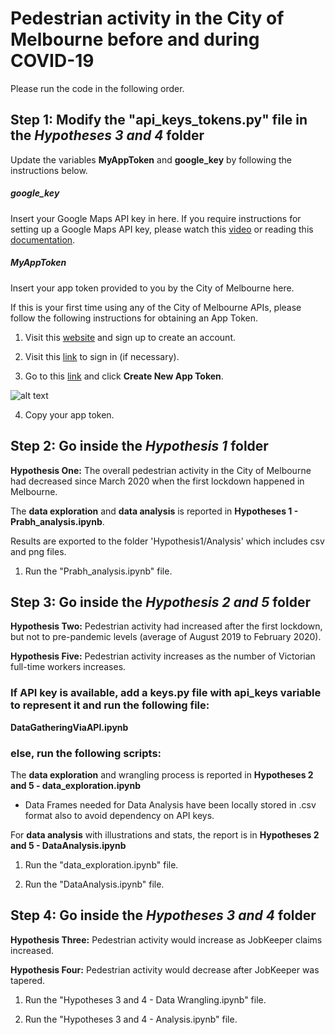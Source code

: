 # Pedestrian activity in the City of Melbourne before and during COVID-19
 Please run the code in the following order.
 
## Step 1: Modify the "api_keys_tokens.py" file in the *Hypotheses 3 and 4* folder
Update the variables **MyAppToken** and **google_key** by following the instructions below.

##### google_key
Insert your Google Maps API key in here.
If you require instructions for setting up a Google Maps API key, please watch this [video](https://www.youtube.com/watch?v=2_HZObVbe-g&t=10s) or reading this [documentation](https://developers.google.com/maps/documentation/javascript/get-api-key).

##### MyAppToken
Insert your app token provided to you by the City of Melbourne here.

If this is your first time using any of the City of Melbourne APIs, please follow the following instructions for obtaining an App Token.

1) Visit this [website](https://data.melbourne.vic.gov.au/signup) and sign up to create an account.

2) Visit this [link](https://data.melbourne.vic.gov.au/login) to sign in (if necessary).

3) Go to this [link](https://data.melbourne.vic.gov.au/profile/edit/developer_settings) and click **Create New App Token**.

![alt text](https://github.com/James-Akerman/project-one/blob/main/Readme%20images/get%20app%20token.PNG "Create New App Token")

4) Copy your app token.

## Step 2: Go inside the *Hypothesis 1* folder

**Hypothesis One:** The overall pedestrian activity in the City of Melbourne had decreased since March 2020 when the first lockdown happened in Melbourne.

The **data exploration** and **data analysis** is reported in **Hypotheses 1 - Prabh_analysis.ipynb**.

Results are exported to the folder 'Hypothesis1/Analysis' which includes csv and png files.


1) Run the "Prabh_analysis.ipynb" file.


## Step 3: Go inside the *Hypothesis 2 and 5* folder


**Hypothesis Two:** Pedestrian activity had increased after the first lockdown, but not to pre-pandemic levels (average of August 2019 to February 2020).

**Hypothesis Five:** Pedestrian activity increases as the number of Victorian full-time workers increases.

### If **API key is available**, add a keys.py file with api_keys variable to represent it and run the following file:
**DataGatheringViaAPI.ipynb**
### else, run the following scripts:
The **data exploration** and wrangling process is reported in **Hypotheses 2 and 5 - data_exploration.ipynb**
- Data Frames needed for Data Analysis have been locally stored in .csv format also to avoid dependency on API keys.

For **data analysis** with illustrations and stats, the report is in **Hypotheses 2 and 5 - DataAnalysis.ipynb**

1) Run the "data_exploration.ipynb" file.

2) Run the "DataAnalysis.ipynb" file.



## Step 4: Go inside the *Hypotheses 3 and 4* folder

**Hypothesis Three:** Pedestrian activity would increase as JobKeeper claims increased.

**Hypothesis Four:** Pedestrian activity would decrease after JobKeeper was tapered.


1) Run the "Hypotheses 3 and 4 - Data Wrangling.ipynb" file.

2) Run the "Hypotheses 3 and 4 - Analysis.ipynb" file.

